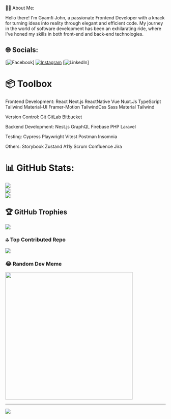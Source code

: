  👨‍💻 About Me:
 
Hello there! I'm Gyamfi John, a passionate Frontend Developer with a knack for turning ideas into reality through elegant and efficient code. My journey in the world of software development has been an exhilarating ride, where I've honed my skills in both front-end and back-end technologies.

## 🌐 Socials:
[![Facebook](https://img.shields.io/badge/Facebook-%231877F2.svg?logo=Facebook&logoColor=white)] [![Instagram](https://img.shields.io/badge/Instagram-%23E4405F.svg?logo=Instagram&logoColor=white)](https://instagram.com/gyamficodes) [![LinkedIn](https://img.shields.io/badge/LinkedIn-%230077B5.svg?logo=linkedin&logoColor=white)]
# 📦 Toolbox
Frontend Development: React Next.js ReactNative Vue Nuxt.Js TypeScript Tailwind Material-UI Framer-Motion TailwindCss Sass Material Tailwind

Version Control: Git GitLab Bitbucket

Backend Development: Nest.js GraphQL Firebase PHP Laravel

Testing: Cypress Playwright Vitest Postman Insomnia

Others: Storybook Zustand A11y Scrum Confluence Jira

# 📊 GitHub Stats:
![](https://github-readme-stats.vercel.app/api?username=gyamficodes&theme=dark&hide_border=false&include_all_commits=true&count_private=false)<br/>
![](https://github-readme-streak-stats.herokuapp.com/?user=gyamficodes&theme=dark&hide_border=false)<br/>
![](https://github-readme-stats.vercel.app/api/top-langs/?username=gyamficodes&theme=dark&hide_border=false&include_all_commits=true&count_private=false&layout=compact)

## 🏆 GitHub Trophies
![](https://github-profile-trophy.vercel.app/?username=gyamficodes&theme=gruvbox&no-frame=false&no-bg=true&margin-w=4)

### 🔝 Top Contributed Repo
![](https://github-contributor-stats.vercel.app/api?username=gyamficodes&limit=5&theme=dark&combine_all_yearly_contributions=true)

### 😂 Random Dev Meme
<img src='https://randommeme-five.vercel.app/' style="height: 400px;"/>

---
[![](https://visitcount.itsvg.in/api?id=gyamficodes&icon=4&color=0)](https://visitcount.itsvg.in)

<!-- Proudly created with GPRM ( https://gprm.itsvg.in ) -->

